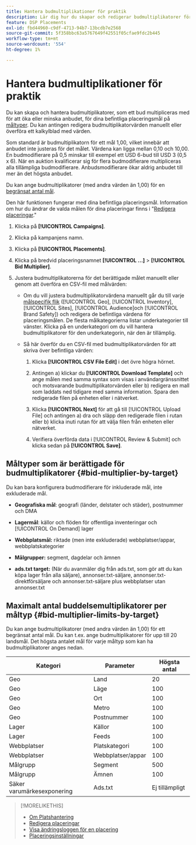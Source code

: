 ```yaml
---
title: Hantera budmultiplikationer för praktik
description: Lär dig hur du skapar och redigerar budmultiplikatorer för dina placeringsmål.
feature: DSP Placements
exl-id: fbd44960-c9df-4713-94b7-13bcdb7e2568
source-git-commit: 5f358bbc63a5767649f42551f05cfae9fdc2b445
workflow-type: tm+mt
source-wordcount: '554'
ht-degree: 1%

---
```


# Hantera budmultiplikationer för praktik

Du kan skapa och hantera budmultiplikatorer, som ett bud multipliceras med för att öka eller minska anbudet, för dina befintliga placeringsmål på [måltyper](#bid-multiplier-by-target). Du kan antingen redigera budmultiplikatorvärden manuellt eller överföra ett kalkylblad med värden.

Som standard är budmultiplikatorn för ett mål 1,00, vilket innebär att anbudet inte justeras för det målet. Värdena kan ligga mellan 0,10 och 10,00. En budmodifierare på 0,5 minskar till exempel ett USD 6-bud till USD 3 (0,5 x 6). När en auktion kvalificerar sig för flera budmodifierare multipliceras alla tillämpliga budmodifierare. Anbudsmodifierare ökar aldrig anbudet till mer än det högsta anbudet.

Du kan ange budmultiplikatorer (med andra värden än 1,00) för en [begränsat antal mål](#bid-multiplier-limits-by-target).

Den här funktionen fungerar med dina befintliga placeringsmål. Information om hur du ändrar de valda målen för dina placeringar finns i &quot;[Redigera placeringar](/help/dsp/campaign-management/placements/placement-edit.md).&quot;

1. Klicka på **[!UICONTROL Campaigns]**.

1. Klicka på kampanjens namn.

1. Klicka på **[!UICONTROL Placements]**.

1. Klicka på bredvid placeringsnamnet  **[!UICONTROL ...]** > **[!UICONTROL Bid Multiplier]**.

1. Justera budmultiplikatorerna för det berättigade målet manuellt eller genom att överföra en CSV-fil med målvärden:

   * Om du vill justera budmultiplikatorvärdena manuellt går du till varje [målspecifik flik](#bid-multiplier-by-target) ([!UICONTROL Geo], [!UICONTROL Inventory], [!UICONTROL Sites], [!UICONTROL Audience]och [!UICONTROL Brand Safety]) och redigera de befintliga värdena för placeringsmålen. De flesta målkategorierna listar underkategorier till vänster. Klicka på en underkategori om du vill hantera budmultiplikatorer för den underkategorin, när den är tillämplig.

   * Så här överför du en CSV-fil med budmultiplikatorvärden för att skriva över befintliga värden:

      1. Klicka **[!UICONTROL CSV File Edit]** i det övre högra hörnet.

      1. Antingen a) klickar du **[!UICONTROL Download Template]** och ange målen med samma syntax som visas i användargränssnittet och motsvarande budmultiplikatorvärden eller b) redigera en mall som laddats ned tidigare med samma information. Spara den redigerade filen på enheten eller i nätverket.

      1. Klicka **[!UICONTROL Next]** för att gå till [!UICONTROL Upload File] och antingen a) dra och släpp den redigerade filen i rutan eller b) klicka inuti rutan för att välja filen från enheten eller nätverket.

      1. Verifiera överförda data i [!UICONTROL Review & Submit] och klicka sedan på **[!UICONTROL Save]**.

## Måltyper som är berättigade för budmultiplikatorer {#bid-multiplier-by-target}

Du kan bara konfigurera budmodifierare för inkluderade mål, inte exkluderade mål.

* **Geografiska mål**: geografi (länder, delstater och städer), postnummer och DMA

* **Lagermål**: källor och flöden för offentliga inventeringar och [!UICONTROL On Demand] lager

* **Webbplatsmål:** riktade (men inte exkluderade) webbplatser/appar, webbplatskategorier

* **Målgrupper:** segment, dagdelar och ämnen

* **ads.txt target:** (När du avanmäler dig från ads.txt, som gör att du kan köpa lager från alla säljare), annonser.txt-säljare, annonser.txt-direktförsäljare och annonser.txt-säljare plus webbplatser utan annonser.txt <!-- bid multipliers for the different subsets of inventory; not available when the placement targets only one subset -->

## Maximalt antal buddelsemultiplikatorer per måltyp {#bid-multiplier-limits-by-target}

Du kan ange budmultiplikatorer (med andra värden än 1,00) för ett begränsat antal mål. Du kan t.ex. ange budmultiplikatorer för upp till 20 landsmål. Det högsta antalet mål för varje måltyp som kan ha budmultiplikatorer anges nedan.

| Kategori | Parameter | Högsta antal |
| -------- | --------- | ----- |
| Geo | Land | 20 |
| Geo | Läge | 100 |
| Geo | Ort | 100 |
| Geo | Metro | 100 |
| Geo | Postnummer | 100 |
| Lager | Källor | 100 |
| Lager | Feeds | 100 |
| Webbplatser | Platskategori | 100 |
| Webbplatser | Webbplatser/appar | 100 |
| Målgrupp | Segment | 500 |
| Målgrupp | Ämnen | 100 |
| Säker varumärkesexponering | Ads.txt | Ej tillämpligt |

>[!MORELIKETHIS]
>
>* [Om Platshantering](placement-about.md)
>* [Redigera placeringar](placement-edit.md)
>* [Visa ändringsloggen för en placering](placement-change-log.md)
>* [Placeringsinställningar](placement-settings.md)
